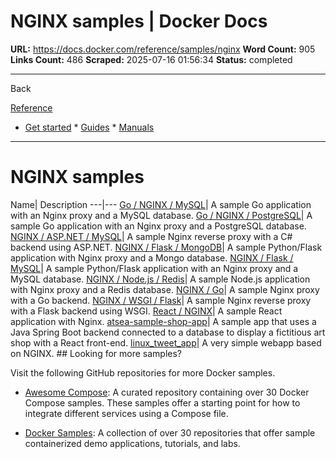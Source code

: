 # NGINX samples | Docker Docs

**URL:** https://docs.docker.com/reference/samples/nginx
**Word Count:** 905
**Links Count:** 486
**Scraped:** 2025-07-16 01:56:34
**Status:** completed

---

Back

[Reference](https://docs.docker.com/reference/)

  * [Get started](https://docs.docker.com/get-started/)   * [Guides](https://docs.docker.com/guides/)   * [Manuals](https://docs.docker.com/manuals/)

* * *

# NGINX samples

Name| Description   ---|---   [Go / NGINX / MySQL](https://github.com/docker/awesome-compose/tree/master/nginx-golang-mysql)| A sample Go application with an Nginx proxy and a MySQL database.   [Go / NGINX / PostgreSQL](https://github.com/docker/awesome-compose/tree/master/nginx-golang-postgres)| A sample Go application with an Nginx proxy and a PostgreSQL database.   [NGINX / ASP.NET / MySQL](https://github.com/docker/awesome-compose/tree/master/nginx-aspnet-mysql)| A sample Nginx reverse proxy with a C\# backend using ASP.NET.   [NGINX / Flask / MongoDB](https://github.com/docker/awesome-compose/tree/master/nginx-flask-mongo)| A sample Python/Flask application with Nginx proxy and a Mongo database.   [NGINX / Flask / MySQL](https://github.com/docker/awesome-compose/tree/master/nginx-flask-mysql)| A sample Python/Flask application with an Nginx proxy and a MySQL database.   [NGINX / Node.js / Redis](https://github.com/docker/awesome-compose/tree/master/nginx-nodejs-redis)| A sample Node.js application with Nginx proxy and a Redis database.   [NGINX / Go](https://github.com/docker/awesome-compose/tree/master/nginx-golang)| A sample Nginx proxy with a Go backend.   [NGINX / WSGI / Flask](https://github.com/docker/awesome-compose/tree/master/nginx-wsgi-flask)| A sample Nginx reverse proxy with a Flask backend using WSGI.   [React / NGINX](https://github.com/docker/awesome-compose/tree/master/react-nginx)| A sample React application with Nginx.   [atsea-sample-shop-app](https://github.com/dockersamples/atsea-sample-shop-app)| A sample app that uses a Java Spring Boot backend connected to a database to display a fictitious art shop with a React front-end.   [linux\_tweet\_app](https://github.com/dockersamples/linux_tweet_app)| A very simple webapp based on NGINX.      ## Looking for more samples?

Visit the following GitHub repositories for more Docker samples.

  * [Awesome Compose](https://github.com/docker/awesome-compose): A curated repository containing over 30 Docker Compose samples. These samples offer a starting point for how to integrate different services using a Compose file.

  * [Docker Samples](https://github.com/dockersamples?q=&type=all&language=&sort=stargazers): A collection of over 30 repositories that offer sample containerized demo applications, tutorials, and labs.